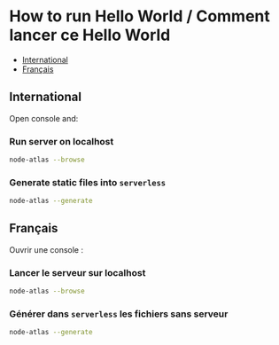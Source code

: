 # How to run Hello World / Comment lancer ce Hello World #

- [International](#english)
- [Français](#francais)





## International ##

Open console and:

### Run server on localhost ###

```bash
node-atlas --browse
```

### Generate static files into `serverless` ###

```bash
node-atlas --generate
```





## Français ##

Ouvrir une console :

### Lancer le serveur sur localhost ###

```bash
node-atlas --browse
```

### Générer dans `serverless` les fichiers sans serveur ###

```bash
node-atlas --generate
```